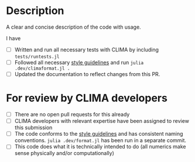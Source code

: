 # Description

A clear and concise description of the code with usage.

<!--- Please fill out the following section --->

I have

- [ ] Written and run all necessary tests with CLIMA by including `tests/runtests.jl`
- [ ] Followed all necessary [style guidelines](https://CliMA.github.io/CLIMA/latest/CodingConventions.html) and run `julia .dev/climaformat.jl .`
- [ ] Updated the documentation to reflect changes from this PR.

<!--- Please leave the following section --->

# For review by CLIMA developers

- [ ] There are no open pull requests for this already
- [ ] CLIMA developers with relevant expertise have been assigned to review this submission
- [ ] The code conforms to the [style guidelines](https://CliMA.github.io/CLIMA/latest/CodingConventions.html) and has consistent naming conventions. `julia .dev/format.jl` has been run in a separate commit.
- [ ] This code does what it is technically intended to do (all numerics make sense physically and/or computationally)
